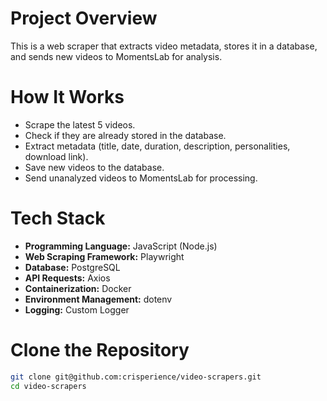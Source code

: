 # Project Overview
This is a web scraper that extracts video metadata, stores it in a database, and sends new videos to MomentsLab for analysis.

# How It Works
- Scrape the latest 5 videos.
- Check if they are already stored in the database.
- Extract metadata (title, date, duration, description, personalities, download link).
- Save new videos to the database.
- Send unanalyzed videos to MomentsLab for processing.

# Tech Stack
- **Programming Language:** JavaScript (Node.js)
- **Web Scraping Framework:** Playwright
- **Database:** PostgreSQL
- **API Requests:** Axios
- **Containerization:** Docker
- **Environment Management:** dotenv
- **Logging:** Custom Logger

# Clone the Repository
```sh
git clone git@github.com:crisperience/video-scrapers.git
cd video-scrapers
